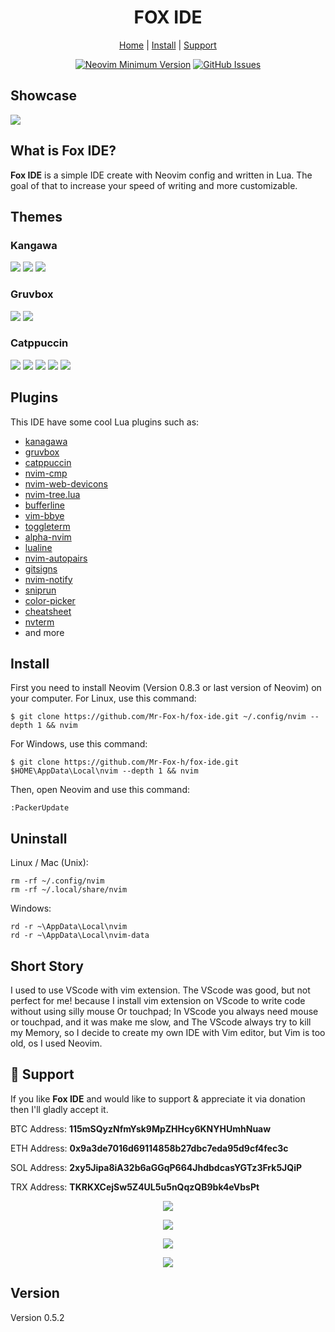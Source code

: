 <h1 align="center">FOX IDE</h1>
<div align="center">
	<a href="https://mr-fox-h.github.io">Home</a>
  <span> | </span>
  <a href="https://github.com/Mr-Fox-h/fox-ide#install">Install</a>
  <span> | </span>
	<a href="https://github.com/Mr-Fox-h/fox-ide#gift_heart-support">Support</a>
  <p></p>
</div> 

<div align="center">

 
[![Neovim Minimum Version](https://img.shields.io/badge/Neovim-0.8.3-blueviolet.svg?style=flat-square&logo=Neovim&color=90E59A&logoColor=white)](https://github.com/neovim/neovim)
[![GitHub Issues](https://img.shields.io/github/issues/FOX-IDE/Foxide.svg?style=flat-square)](https://github.com/Mr-Fox-h/fox-ide/issues)

</div>

## Showcase

<img src="IMG/Fox_IDE.png">

## What is Fox IDE?

__Fox IDE__ is a simple IDE create with Neovim config and written in Lua. The goal of that to increase your speed of writing and more customizable.

## Themes

### Kangawa

<img src="IMG/K_1.png">
<img src="IMG/K_2.png">
<img src="IMG/K_3.png">

### Gruvbox

<img src="IMG/G_1.png">
<img src="IMG/G_2.png">

### Catppuccin

<img src="IMG/C_1.png">
<img src="IMG/C_2.png">
<img src="IMG/C_3.png">
<img src="IMG/C_4.png">
<img src="IMG/C_5.png">

## Plugins

This IDE have some cool Lua plugins such as:
- [kanagawa](https://github.com/rebelot/kanagawa.nvim)
- [gruvbox](https://github.com/ellisonleao/gruvbox.nvim)
- [catppuccin](https://github.com/catppuccin/nvim)
- [nvim-cmp](https://github.com/hrsh7th/nvim-cmp)
- [nvim-web-devicons](https://github.com/nvim-tree/nvim-web-devicons)
- [nvim-tree.lua](https://github.com/nvim-tree/nvim-tree.lua)
- [bufferline](https://github.com/akinsho/bufferline.nvim)
- [vim-bbye](https://github.com/moll/vim-bbye)
- [toggleterm](https://github.com/akinsho/toggleterm.nvim)
- [alpha-nvim](https://github.com/goolord/alpha-nvim)
- [lualine](https://github.com/nvim-lualine/lualine.nvim)
- [nvim-autopairs](https://github.com/windwp/nvim-autopairs)
- [gitsigns](https://github.com/lewis6991/gitsigns.nvim)
- [nvim-notify](https://github.com/rcarriga/nvim-notify)
- [sniprun](https://github.com/michaelb/sniprun)
- [color-picker](https://github.com/ziontee113/color-picker.nvim)
- [cheatsheet](https://github.com/sudormrfbin/cheatsheet.nvim)
- [nvterm](https://github.com/NvChad/nvterm)
- and more

## Install

First you need to install Neovim (Version 0.8.3 or last version of Neovim) on your computer. For Linux, use this command:

```
$ git clone https://github.com/Mr-Fox-h/fox-ide.git ~/.config/nvim --depth 1 && nvim
```

For Windows, use this command:

```
$ git clone https://github.com/Mr-Fox-h/fox-ide.git $HOME\AppData\Local\nvim --depth 1 && nvim
```

Then, open Neovim and use this command:

```
:PackerUpdate
```

## Uninstall

Linux / Mac (Unix):
``` 
rm -rf ~/.config/nvim
rm -rf ~/.local/share/nvim
```

Windows:

```
rd -r ~\AppData\Local\nvim
rd -r ~\AppData\Local\nvim-data
```

## Short Story

I used to use VScode with vim extension. The VScode was good, but not perfect for me! because I install vim extension on VScode to write code without using silly mouse Or touchpad; In VScode you always need mouse or touchpad, and it was make me slow, and The VScode always try to kill my Memory, so I decide to create my own IDE with Vim editor, but Vim is too old, os I used Neovim.

## :gift_heart: Support

If you like __Fox IDE__ and would like to support & appreciate it via donation then I'll gladly accept it.

BTC Address: __115mSQyzNfmYsk9MpZHHcy6KNYHUmhNuaw__

ETH Address: __0x9a3de7016d69114858b27dbc7eda95d9cf4fec3c__

SOL Address: __2xy5Jipa8iA32b6aGGqP664JhdbdcasYGTz3Frk5JQiP__

TRX Address: __TKRKXCejSw5Z4UL5u5nQqzQB9bk4eVbsPt__

<div align="center">

  <img src="IMG/B.png">
  <p></p>
  <p></p>
  <p></p>
  <img src="IMG/E.png">
  <p></p>
  <p></p>
  <p></p>
  <img src="IMG/S.png">
  <p></p>
  <p></p>
  <p></p>
  <img src="IMG/T.png">
  <p></p>
  <p></p>
  <p></p>

</div>

## Version

Version 0.5.2
